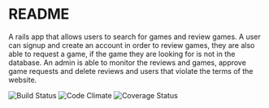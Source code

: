 # README

A rails app that allows users to search for games and review games. A user can signup and create an account in order to review games, they are also able to request a game, if the game they are looking for is not in the database. An admin is able to monitor the reviews and games, approve game requests and delete reviews and users that violate the terms of the website.


![Build Status](https://codeship.com/projects/42a56450-bf10-0134-11d8-0ef15c5d34cb/status?branch=master)
![Code Climate](https://codeclimate.com/github/wwinslowkent/review-site.png)
![Coverage Status](https://coveralls.io/repos/wwinslowkent/review-site/badge.png)
